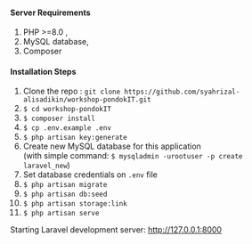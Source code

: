 #### Server Requirements
1. PHP >=8.0 ,
2. MySQL database,
3. Composer



#### Installation Steps

1. Clone the repo : `git clone https://github.com/syahrizal-alisadikin/workshop-pondokIT.git`
2. `$ cd workshop-pondokIT`
3. `$ composer install`
4. `$ cp .env.example .env`
5. `$ php artisan key:generate`
6. Create new MySQL database for this application  
(with simple command: `$ mysqladmin -urootuser -p create laravel_new`)
7. Set database credentials on `.env` file
8. `$ php artisan migrate`
9. `$ php artisan db:seed`
10. `$ php artisan storage:link`
11. `$ php artisan serve`


Starting Laravel development server: http://127.0.0.1:8000
